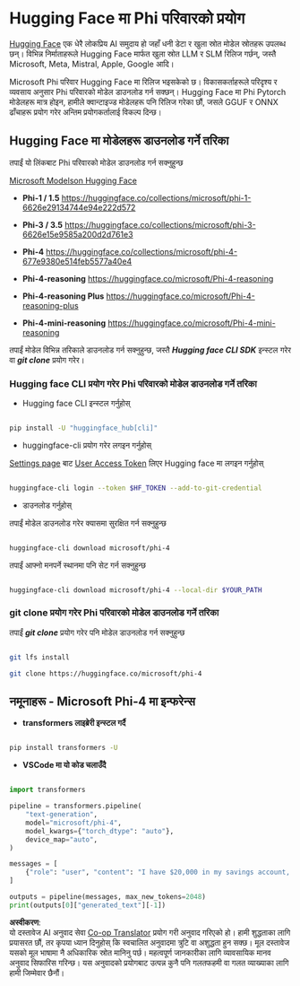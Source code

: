 <!--
CO_OP_TRANSLATOR_METADATA:
{
  "original_hash": "624fe133fba62773979d45f54519f7bb",
  "translation_date": "2025-07-16T18:51:43+00:00",
  "source_file": "md/01.Introduction/02/01.HF.md",
  "language_code": "ne"
}
-->
# **Hugging Face मा Phi परिवारको प्रयोग**

[Hugging Face](https://huggingface.co/) एक धेरै लोकप्रिय AI समुदाय हो जहाँ धनी डेटा र खुला स्रोत मोडेल स्रोतहरू उपलब्ध छन्। विभिन्न निर्माताहरूले Hugging Face मार्फत खुला स्रोत LLM र SLM रिलिज गर्छन्, जस्तै Microsoft, Meta, Mistral, Apple, Google आदि।

Microsoft Phi परिवार Hugging Face मा रिलिज भइसकेको छ। विकासकर्ताहरूले परिदृश्य र व्यवसाय अनुसार Phi परिवारको मोडेल डाउनलोड गर्न सक्छन्। Hugging Face मा Phi Pytorch मोडेलहरू मात्र होइन, हामीले क्वान्टाइज्ड मोडेलहरू पनि रिलिज गरेका छौं, जसले GGUF र ONNX ढाँचाहरू प्रयोग गरेर अन्तिम प्रयोगकर्तालाई विकल्प दिन्छ।

## **Hugging Face मा मोडेलहरू डाउनलोड गर्ने तरिका**

तपाईं यो लिंकबाट Phi परिवारको मोडेल डाउनलोड गर्न सक्नुहुन्छ

[Microsoft Modelson Hugging Face](https://huggingface.co/microsoft)

-  **Phi-1 / 1.5** https://huggingface.co/collections/microsoft/phi-1-6626e29134744e94e222d572

-  **Phi-3 / 3.5** https://huggingface.co/collections/microsoft/phi-3-6626e15e9585a200d2d761e3

-  **Phi-4** https://huggingface.co/collections/microsoft/phi-4-677e9380e514feb5577a40e4

- **Phi-4-reasoning** https://huggingface.co/microsoft/Phi-4-reasoning

- **Phi-4-reasoning Plus** https://huggingface.co/microsoft/Phi-4-reasoning-plus 

- **Phi-4-mini-reasoning** https://huggingface.co/microsoft/Phi-4-mini-reasoning

तपाईं मोडेल विभिन्न तरिकाले डाउनलोड गर्न सक्नुहुन्छ, जस्तै ***Hugging face CLI SDK*** इन्स्टल गरेर वा ***git clone*** प्रयोग गरेर।

### **Hugging face CLI प्रयोग गरेर Phi परिवारको मोडेल डाउनलोड गर्ने तरिका**

- Hugging face CLI इन्स्टल गर्नुहोस्

```bash

pip install -U "huggingface_hub[cli]"

```

- huggingface-cli प्रयोग गरेर लगइन गर्नुहोस्

[Settings page](https://huggingface.co/settings/tokens) बाट [User Access Token](https://huggingface.co/docs/hub/security-tokens) लिएर Hugging face मा लगइन गर्नुहोस्

```bash

huggingface-cli login --token $HF_TOKEN --add-to-git-credential

```

- डाउनलोड गर्नुहोस्

तपाईं मोडेल डाउनलोड गरेर क्यासमा सुरक्षित गर्न सक्नुहुन्छ

```bash

huggingface-cli download microsoft/phi-4

```

तपाईं आफ्नो मनपर्ने स्थानमा पनि सेट गर्न सक्नुहुन्छ

```bash

huggingface-cli download microsoft/phi-4 --local-dir $YOUR_PATH

```

### **git clone प्रयोग गरेर Phi परिवारको मोडेल डाउनलोड गर्ने तरिका**

तपाईं ***git clone*** प्रयोग गरेर पनि मोडेल डाउनलोड गर्न सक्नुहुन्छ

```bash

git lfs install

git clone https://huggingface.co/microsoft/phi-4

```

## **नमूनाहरू - Microsoft Phi-4 मा इन्फरेन्स**

- **transformers लाइब्रेरी इन्स्टल गर्दै**

```bash

pip install transformers -U

```

- **VSCode मा यो कोड चलाउँदै**

```python

import transformers

pipeline = transformers.pipeline(
    "text-generation",
    model="microsoft/phi-4",
    model_kwargs={"torch_dtype": "auto"},
    device_map="auto",
)

messages = [
    {"role": "user", "content": "I have $20,000 in my savings account, where I receive a 4% profit per year and payments twice a year. Can you please tell me how long it will take for me to become a millionaire? Also, can you please explain the math step by step as if you were explaining it to an uneducated person?"},
]

outputs = pipeline(messages, max_new_tokens=2048)
print(outputs[0]["generated_text"][-1])

```

**अस्वीकरण**:  
यो दस्तावेज AI अनुवाद सेवा [Co-op Translator](https://github.com/Azure/co-op-translator) प्रयोग गरी अनुवाद गरिएको हो। हामी शुद्धताका लागि प्रयासरत छौं, तर कृपया ध्यान दिनुहोस् कि स्वचालित अनुवादमा त्रुटि वा अशुद्धता हुन सक्छ। मूल दस्तावेज यसको मूल भाषामा नै अधिकारिक स्रोत मानिनु पर्छ। महत्वपूर्ण जानकारीका लागि व्यावसायिक मानव अनुवाद सिफारिस गरिन्छ। यस अनुवादको प्रयोगबाट उत्पन्न कुनै पनि गलतफहमी वा गलत व्याख्याका लागि हामी जिम्मेवार छैनौं।